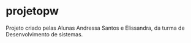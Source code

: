 # projetopw
Projeto criado pelas Alunas Andressa Santos e Elissandra, da turma de Desenvolvimento 
de sistemas.